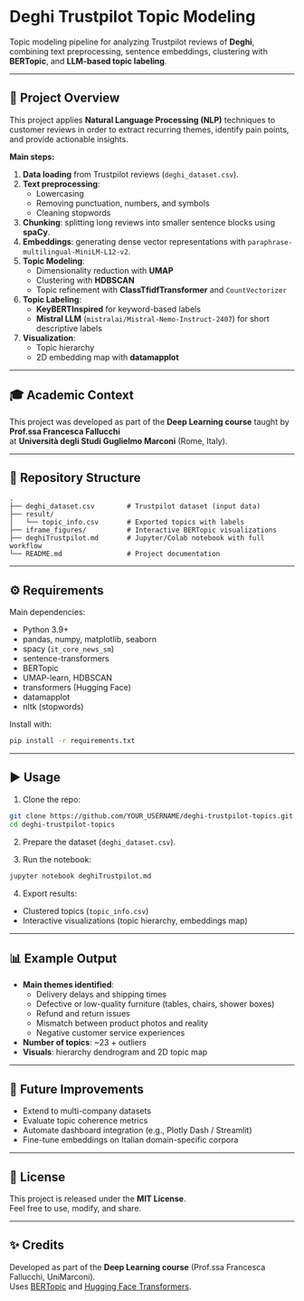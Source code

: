# Deghi Trustpilot Topic Modeling

Topic modeling pipeline for analyzing Trustpilot reviews of **Deghi**, combining text preprocessing, sentence embeddings, clustering with **BERTopic**, and **LLM-based topic labeling**.

---

## 📌 Project Overview
This project applies **Natural Language Processing (NLP)** techniques to customer reviews in order to extract recurring themes, identify pain points, and provide actionable insights.

**Main steps:**
1. **Data loading** from Trustpilot reviews (`deghi_dataset.csv`).
2. **Text preprocessing**:
   - Lowercasing
   - Removing punctuation, numbers, and symbols
   - Cleaning stopwords
3. **Chunking**: splitting long reviews into smaller sentence blocks using **spaCy**.
4. **Embeddings**: generating dense vector representations with `paraphrase-multilingual-MiniLM-L12-v2`.
5. **Topic Modeling**: 
   - Dimensionality reduction with **UMAP**
   - Clustering with **HDBSCAN**
   - Topic refinement with **ClassTfidfTransformer** and `CountVectorizer`
6. **Topic Labeling**:
   - **KeyBERTInspired** for keyword-based labels
   - **Mistral LLM** (`mistralai/Mistral-Nemo-Instruct-2407`) for short descriptive labels
7. **Visualization**:
   - Topic hierarchy
   - 2D embedding map with **datamapplot**

---

## 🎓 Academic Context
This project was developed as part of the **Deep Learning course** taught by **Prof.ssa Francesca Fallucchi**  
at **Università degli Studi Guglielmo Marconi** (Rome, Italy).

---

## 📂 Repository Structure
```
.
├── deghi_dataset.csv        # Trustpilot dataset (input data)
├── result/
│   └── topic_info.csv       # Exported topics with labels
├── iframe_figures/          # Interactive BERTopic visualizations
├── deghiTrustpilot.md       # Jupyter/Colab notebook with full workflow
└── README.md                # Project documentation
```

---

## ⚙️ Requirements
Main dependencies:
- Python 3.9+
- pandas, numpy, matplotlib, seaborn
- spacy (`it_core_news_sm`)
- sentence-transformers
- BERTopic
- UMAP-learn, HDBSCAN
- transformers (Hugging Face)
- datamapplot
- nltk (stopwords)

Install with:
```bash
pip install -r requirements.txt
```

---

## ▶️ Usage
1. Clone the repo:
```bash
git clone https://github.com/YOUR_USERNAME/deghi-trustpilot-topics.git
cd deghi-trustpilot-topics
```

2. Prepare the dataset (`deghi_dataset.csv`).

3. Run the notebook:
```bash
jupyter notebook deghiTrustpilot.md
```

4. Export results:
- Clustered topics (`topic_info.csv`)
- Interactive visualizations (topic hierarchy, embeddings map)

---

## 📊 Example Output
- **Main themes identified**:
  - Delivery delays and shipping times
  - Defective or low-quality furniture (tables, chairs, shower boxes)
  - Refund and return issues
  - Mismatch between product photos and reality
  - Negative customer service experiences
- **Number of topics**: ~23 + outliers
- **Visuals**: hierarchy dendrogram and 2D topic map

---

## 🔮 Future Improvements
- Extend to multi-company datasets
- Evaluate topic coherence metrics
- Automate dashboard integration (e.g., Plotly Dash / Streamlit)
- Fine-tune embeddings on Italian domain-specific corpora

---

## 📜 License
This project is released under the **MIT License**.  
Feel free to use, modify, and share.

---

## ✨ Credits
Developed as part of the **Deep Learning course** (Prof.ssa Francesca Fallucchi, UniMarconi).  
Uses [BERTopic](https://github.com/MaartenGr/BERTopic) and [Hugging Face Transformers](https://huggingface.co/).
